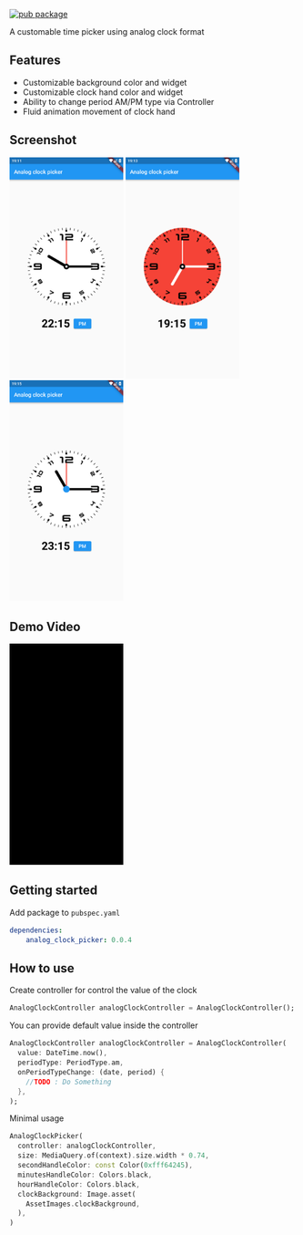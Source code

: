 [![pub package](https://img.shields.io/badge/pub-v0.0.4-blue)](https://pub.dev/packages/analog_clock_picker)

A customable time picker using analog clock format

## Features

- Customizable background color and widget
- Customizable clock hand color and widget
- Ability to change period AM/PM type via Controller
- Fluid animation movement of clock hand

## Screenshot

<p float="left">
    <img src="https://raw.githubusercontent.com/yasfdany/analog_clock_picker/master/doc/screenshots/ss_minimal.jpg" width="200px">
    <img src="https://raw.githubusercontent.com/yasfdany/analog_clock_picker/master/doc/screenshots/ss_custom_bg.jpg" width="200px">
    <img src="https://raw.githubusercontent.com/yasfdany/analog_clock_picker/master/doc/screenshots/ss_custom_ring.jpg" width="200px">
</p>

## Demo Video

<p float="left">
  <img src="https://raw.githubusercontent.com/yasfdany/analog_clock_picker/master/doc/gif/demo.gif" width="200px">
</p>

## Getting started

Add package to `pubspec.yaml`

```yaml
dependencies:
    analog_clock_picker: 0.0.4
```

## How to use

Create controller for control the value of the clock

```dart
AnalogClockController analogClockController = AnalogClockController();
```

You can provide default value inside the controller

```dart
AnalogClockController analogClockController = AnalogClockController(
  value: DateTime.now(),
  periodType: PeriodType.am,
  onPeriodTypeChange: (date, period) {
    //TODO : Do Something
  },
);
```

Minimal usage

```dart
AnalogClockPicker(
  controller: analogClockController,
  size: MediaQuery.of(context).size.width * 0.74,
  secondHandleColor: const Color(0xfff64245),
  minutesHandleColor: Colors.black,
  hourHandleColor: Colors.black,
  clockBackground: Image.asset(
    AssetImages.clockBackground,
  ),
)
```